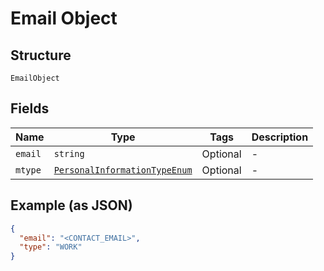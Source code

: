 
# Email Object

## Structure

`EmailObject`

## Fields

| Name | Type | Tags | Description |
|  --- | --- | --- | --- |
| `email` | `string` | Optional | - |
| `mtype` | [`PersonalInformationTypeEnum`](../../doc/models/personal-information-type-enum.md) | Optional | - |

## Example (as JSON)

```json
{
  "email": "<CONTACT_EMAIL>",
  "type": "WORK"
}
```

